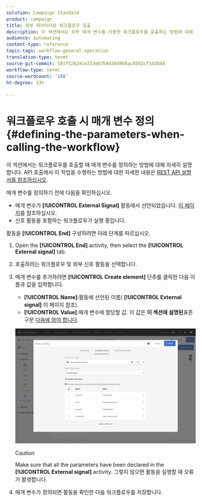 ```yaml
---
solution: Campaign Standard
product: campaign
title: 외부 파라미터로 워크플로우 호출
description: 이 섹션에서는 외부 매개 변수를 사용한 워크플로우를 호출하는 방법에 대해 자세히 설명합니다.
audience: automating
content-type: reference
topic-tags: workflow-general-operation
translation-type: tm+mt
source-git-commit: 501f52624ce253eb7b0d36d908ac8502cf1d3b48
workflow-type: tm+mt
source-wordcount: '188'
ht-degree: 13%

---
```



# 워크플로우 호출 시 매개 변수 정의 {#defining-the-parameters-when-calling-the-workflow}

이 섹션에서는 워크플로우를 호출할 때 매개 변수를 정의하는 방법에 대해 자세히 설명합니다. API 호출에서 이 작업을 수행하는 방법에 대한 자세한 내용은 [REST API 설명서를 참조하십시오](../../api/using/triggering-a-signal-activity.md).

매개 변수를 정의하기 전에 다음을 확인하십시오.

* 매개 변수가 **[!UICONTROL External Signal]** 활동에서 선언되었습니다. [이 페이지](../../automating/using/declaring-parameters-external-signal.md)를 참조하십시오.
* 신호 활동을 포함하는 워크플로우가 실행 중입니다.

활동을 **[!UICONTROL End]** 구성하려면 아래 단계를 따르십시오.

1. Open the **[!UICONTROL End]** activity, then select the **[!UICONTROL External signal]** tab.
1. 호출하려는 워크플로우 및 외부 신호 활동을 선택합니다.
1. 매개 변수를 추가하려면 **[!UICONTROL Create element]** 단추를 클릭한 다음 이름과 값을 입력합니다.

   * **[!UICONTROL Name]**:활동에 선언된 이름( **[!UICONTROL External signal]** 이 페이지 [](../../automating/using/declaring-parameters-external-signal.md)참조).
   * **[!UICONTROL Value]**:매개 변수에 할당할 값. 이 값은 **이 섹션에 설명된**&#x200B;표준 구문 [다음에 와야 합니다](../../automating/using/advanced-expression-editing.md#standard-syntax).

   ![](assets/extsignal_definingparameters_2.png)

   >[!CAUTION]
   >
   >Make sure that all the parameters have been declared in the **[!UICONTROL External signal]** activity. 그렇지 않으면 활동을 실행할 때 오류가 발생합니다.

1. 매개 변수가 정의되면 활동을 확인한 다음 워크플로우를 저장합니다.

